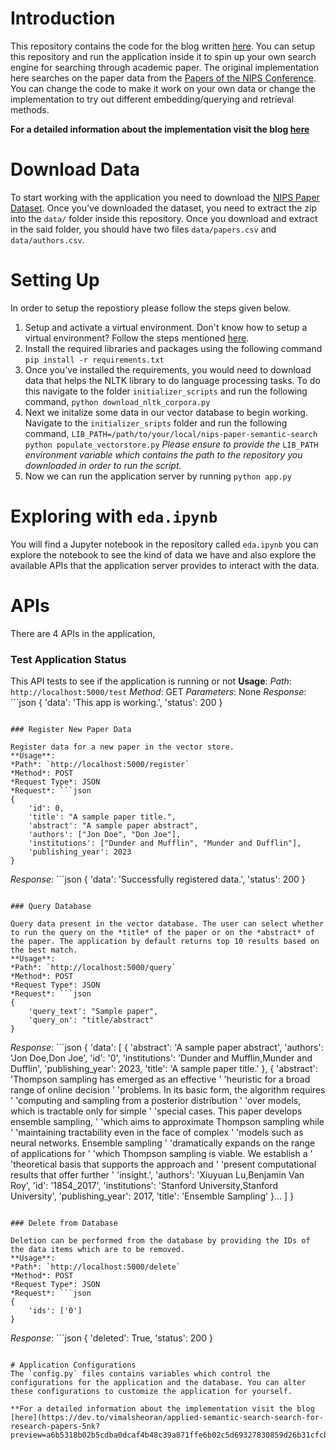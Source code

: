 # Introduction
This repository contains the code for the blog written [here](https://dev.to/vimalsheoran/applied-semantic-search-search-for-research-papers-5nk?preview=a6b5318b02b5cdba0dcaf4b48c39a871ffe6b02c5d69327830859d26b31cfcb49ec794168846a11030fe987f5da2c5d4499a8dab53935ff28657ac25). You can setup this repository and run the application inside it to spin up your own search engine for searching through academic paper. The original implementation here searches on the paper data from the [Papers of the NIPS Conference](https://www.kaggle.com/datasets/rowhitswami/nips-papers-1987-2019-updated). You can change the code to make it work on your own data or change the implementation to try out different embedding/querying and retrieval methods.

**For a detailed information about the implementation visit the blog [here](https://dev.to/vimalsheoran/applied-semantic-search-search-for-research-papers-5nk?preview=a6b5318b02b5cdba0dcaf4b48c39a871ffe6b02c5d69327830859d26b31cfcb49ec794168846a11030fe987f5da2c5d4499a8dab53935ff28657ac25)**


# Download Data
To start working with the application you need to download the [NIPS Paper Dataset](https://www.kaggle.com/datasets/rowhitswami/nips-papers-1987-2019-updated). Once you've downloaded the dataset, you need to extract the zip into the `data/` folder inside this repository. Once you download and extract in the said folder, you should have two files
`data/papers.csv` and `data/authors.csv`.


# Setting Up
In order to setup the repostiory please follow the steps given below.
1. Setup and activate a virtual environment. Don't know how to setup a virtual environment? Follow the steps mentioned [here](https://docs.python.org/3/library/venv.html).
2. Install the required libraries and packages using the following command
	`pip install -r requirements.txt`
3. Once you've installed the requirements, you would need to download data that helps the NLTK library to do language processing tasks. To do this navigate to the folder `initializer_scripts` and run the following command,
	`python download_nltk_corpora.py`
4. Next we initalize some data in our vector database to begin working. Navigate to the `initializer_sripts` folder and run the following command,
	`LIB_PATH=/path/to/your/local/nips-paper-semantic-search python populate_vectorstore.py`
	*Please ensure to provide the* `LIB_PATH` *environment variable which contains the path to the repository you downloaded in order to run the script.*
5. Now we can run the application server by running
	`python app.py`

# Exploring with `eda.ipynb`
You will find a Jupyter notebook in the repository called `eda.ipynb` you can explore the notebook to see the kind of data we have and also explore the available APIs that the application server provides to interact with the data.

# APIs
There are 4 APIs in the application,

### Test Application Status

This API tests to see if the application is running or not
**Usage**:
*Path*: `http://localhost:5000/test`
*Method*: GET
*Parameters*: None
*Response*: ```json
{
	'data': 'This app is working.', 
	'status': 200
}
```

### Register New Paper Data

Register data for a new paper in the vector store.
**Usage**:
*Path*: `http://localhost:5000/register`
*Method*: POST
*Request Type*: JSON
*Request*: ```json
{
	'id': 0,
    'title': "A sample paper title.",
    'abstract': "A sample paper abstract",
    'authors': ["Jon Doe", "Don Joe"],
    'institutions': ["Dunder and Mufflin", "Munder and Dufflin"],
    'publishing_year': 2023
}
```
*Response*: ```json
{
	'data': 'Successfully registered data.', 
	'status': 200
}
```

### Query Database

Query data present in the vector database. The user can select whether to run the query on the *title* of the paper or on the *abstract* of the paper. The application by default returns top 10 results based on the best match.
**Usage**:
*Path*: `http://localhost:5000/query`
*Method*: POST
*Request Type*: JSON
*Request*: ```json
{
    'query_text': "Sample paper",
    'query_on': "title/abstract"
}
```
*Response*: ```json
{
	'data': [
				{
					'abstract': 'A sample paper abstract',
		            'authors': 'Jon Doe,Don Joe',
		            'id': '0',
		            'institutions': 'Dunder and Mufflin,Munder and Dufflin',
		            'publishing_year': 2023,
		            'title': 'A sample paper title.'
		        },
          	    {
          	    	'abstract': 'Thompson sampling has emerged as an effective '
                       'heuristic for a broad range of online decision '
                       'problems. In its basic form, the algorithm requires '
                       'computing and sampling from a posterior distribution '
                       'over models, which is tractable only for simple '
                       'special cases. This paper develops ensemble sampling, '
                       'which aims to approximate Thompson sampling while '
                       'maintaining tractability even in the face of complex '
                       'models such as neural networks. Ensemble sampling '
                       'dramatically expands on the range of applications for '
                       'which Thompson sampling is viable. We establish a '
                       'theoretical basis that supports the approach and '
                       'present computational results that offer further '
                       'insight.',
           			'authors': 'Xiuyuan Lu,Benjamin Van Roy',
           			'id': '1854_2017',
           			'institutions': 'Stanford University,Stanford University',
           			'publishing_year': 2017,
           			'title': 'Ensemble Sampling'
           		}...
           ]
 }
```

### Delete from Database

Deletion can be performed from the database by providing the IDs of the data items which are to be removed.
**Usage**:
*Path*: `http://localhost:5000/delete`
*Method*: POST
*Request Type*: JSON
*Request*: ```json
{
	'ids': ['0']
}
```
*Response*: ```json
{
	'deleted': True, 
	'status': 200
}
```

# Application Configurations
The `config.py` files contains variables which control the configurations for the application and the database. You can alter these configurations to customize the application for yourself.

**For a detailed information about the implementation visit the blog [here](https://dev.to/vimalsheoran/applied-semantic-search-search-for-research-papers-5nk?preview=a6b5318b02b5cdba0dcaf4b48c39a871ffe6b02c5d69327830859d26b31cfcb49ec794168846a11030fe987f5da2c5d4499a8dab53935ff28657ac25)**
